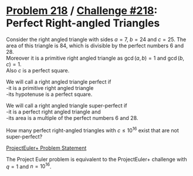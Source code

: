 [Problem 218](https://projecteuler.net/problem=218) /
[Challenge #218](https://www.hackerrank.com/contests/projecteuler/challenges/euler218/problem):
Perfect Right-angled Triangles
==============================

Consider the right angled triangle with sides $a=7$, $b=24$ and $c=25$.
The area of this triangle is $84$, which is divisible by the perfect numbers
$6$ and $28$.  
Moreover it is a primitive right angled triangle as
$\gcd(a,b)=1$ and $\gcd(b,c)=1$.  
Also $c$ is a perfect square.

We will call a right angled triangle perfect if  
-it is a primitive right angled triangle  
-its hypotenuse is a perfect square.

We will call a right angled triangle super-perfect if  
-it is a perfect right angled triangle and  
-its area is a multiple of the perfect numbers $6$ and $28$.

How many perfect right-angled triangles with $c \le 10^{16}$ exist that are not
super-perfect?

[ProjectEuler+ Problem Statement](ProjectEuler%2B%20Challenge%20%23218%20Problem%20Statement.pdf)

The Project Euler problem is equivalent to the ProjectEuler+ challenge with
$q = 1$ and $n = 10^{16}$.
